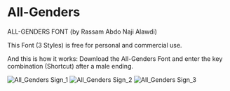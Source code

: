# All-Genders
ALL-GENDERS FONT (by Rassam Abdo Naji Alawdi)

This Font (3 Styles) is free for personal and commercial use. 

And this is how it works: Download the All-Genders Font and enter the key combination (Shortcut) after a male ending.

![All_Genders Sign_1](https://user-images.githubusercontent.com/119879285/211786527-761556b5-4a20-4078-9382-795f6a2c8c44.jpg)
![All_Genders Sign_2](https://user-images.githubusercontent.com/119879285/211786539-dea7808d-f71d-4c10-99af-c3359b451269.jpg)
![All_Genders Sign_3](https://user-images.githubusercontent.com/119879285/211786536-c2ba6ff4-1800-46dd-9282-fa226afbc678.jpg)
